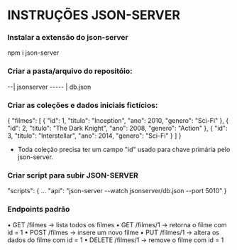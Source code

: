 
# INSTRUÇÕES JSON-SERVER


### Instalar a extensão do json-server
npm i json-server


### Criar a pasta/arquivo do repositóio:
--| jsonserver
----- | db.json


### Criar as coleções e dados iniciais fictícios:
{
    "filmes": [
        { "id": 1, "titulo": "Inception", "ano": 2010, "genero": "Sci-Fi" },
        { "id": 2, "titulo": "The Dark Knight", "ano": 2008, "genero": "Action" },
        { "id": 3, "titulo": "Interstellar", "ano": 2014, "genero": "Sci-Fi" }
    ]
}

* Toda coleção precisa ter um campo "id" usado para chave primária pelo json-server.


### Criar script para subir JSON-SERVER
"scripts": {
    ...
    "api": "json-server --watch jsonserver/db.json --port 5010"
}


### Endpoints padrão
•	GET     /filmes       → lista todos os filmes
•	GET     /filmes/1     → retorna o filme com id = 1
•	POST    /filmes       → insere um novo filme
•	PUT     /filmes/1     → altera os dados do filme com id = 1
•	DELETE  /filmes/1     → remove o filme com id = 1
